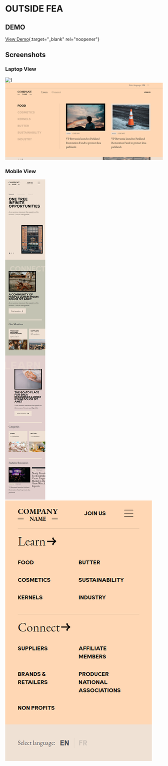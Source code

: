 # OUTSIDE FEA

## DEMO

[View Demo](https://outsidetech.netlify.app/){:target="_blank" rel="noopener"}

## Screenshots

### Laptop View

![1](assets/screenshots/Main.png)
![1](assets/screenshots/Second_Nav.png)

### Mobile View

![2](assets/screenshots/Mobile_View.png)
![2](assets/screenshots/mobile_menu.png)
